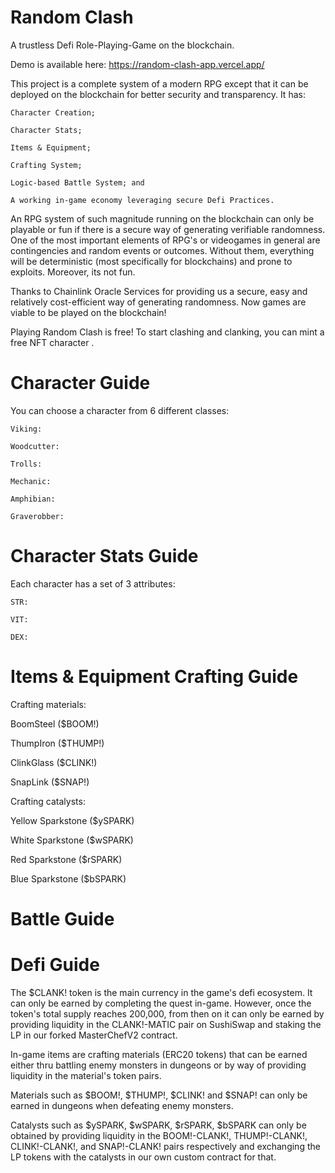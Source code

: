 # Random Clash

A trustless Defi Role-Playing-Game on the blockchain.

Demo is available here: https://random-clash-app.vercel.app/

This project is a complete system of a modern RPG except that it can be deployed on the blockchain for better security and transparency.
It has:

    Character Creation;

    Character Stats;

    Items & Equipment;

    Crafting System;

    Logic-based Battle System; and

    A working in-game economy leveraging secure Defi Practices.

An RPG system of such magnitude running on the blockchain can only be playable or fun if there is a secure way of generating verifiable randomness. One of the most important elements of RPG's or videogames in general are contingencies and random events or outcomes. Without them, everything will be deterministic (most specifically for blockchains) and prone to exploits. Moreover, its not fun.

Thanks to Chainlink Oracle Services for providing us a secure, easy and relatively cost-efficient way of generating randomness. Now games are viable to be played on the blockchain!

Playing Random Clash is free! To start clashing and clanking, you can mint a free NFT character <here>.

# Character Guide
You can choose a character from 6 different classes:

    Viking:

    Woodcutter:

    Trolls:

    Mechanic:

    Amphibian:

    Graverobber:

# Character Stats Guide
Each character has a set of 3 attributes:

    STR:

    VIT:

    DEX:

# Items & Equipment Crafting Guide
Crafting materials:

BoomSteel ($BOOM!)

ThumpIron ($THUMP!)

ClinkGlass ($CLINK!)

SnapLink ($SNAP!)


Crafting catalysts:

Yellow Sparkstone ($ySPARK)

White Sparkstone ($wSPARK)

Red Sparkstone ($rSPARK)

Blue Sparkstone ($bSPARK)


# Battle Guide

# Defi Guide
The $CLANK! token is the main currency in the game's defi ecosystem. It can only be earned by completing the quest in-game. However, once the token's total supply reaches 200,000, from then on it can only be earned by providing liquidity in the CLANK!-MATIC pair on SushiSwap and staking the LP in our forked MasterChefV2 contract.

In-game items are crafting materials (ERC20 tokens) that can be earned either thru battling enemy monsters in dungeons or by way of providing liquidity in the material's token pairs.

Materials such as $BOOM!, $THUMP!, $CLINK! and $SNAP! can only be earned in dungeons when defeating enemy monsters.

Catalysts such as $ySPARK, $wSPARK, $rSPARK, $bSPARK can only be obtained by providing liquidity in the BOOM!-CLANK!, THUMP!-CLANK!, CLINK!-CLANK!, and SNAP!-CLANK! pairs respectively and exchanging the LP tokens with the catalysts in our own custom contract for that.



